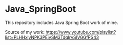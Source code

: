 # Java_SpringBoot

This repository includes Java Spring Boot work of mine.

Source of my work: https://www.youtube.com/playlist?list=PLHHxlyNPK3PEiySM3TdqIrvSIVGGfPS43
